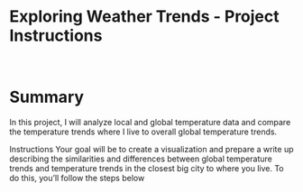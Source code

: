 <h1>Exploring Weather Trends - Project Instructions</h1><br/>
<h1>Summary</h1>
In this project, I will analyze local and global temperature data and compare the temperature trends where I live to overall global temperature trends.

Instructions
Your goal will be to create a visualization and prepare a write up describing the similarities and differences between global temperature trends and temperature trends in the closest big city to where you live. To do this, you’ll follow the steps below


